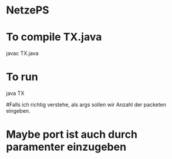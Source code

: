 # NetzePS

# To compile TX.java 
javac TX.java
# To run
java TX


#Falls ich richtig verstehe, als args sollen wir Anzahl der packeten eingeben.
# Maybe port ist auch durch paramenter einzugeben